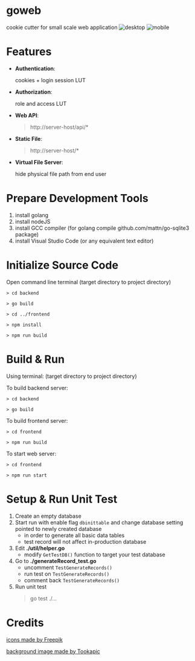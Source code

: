 # goweb
cookie cutter for small scale web application
![desktop](https://user-images.githubusercontent.com/1818236/30304876-578c3bea-97a2-11e7-94cb-a2fa57e79edd.png)
![mobile](https://user-images.githubusercontent.com/1818236/30304806-f23d7bd2-97a1-11e7-968c-1a6f0ec6fad9.png)

# Features
- **Authentication**: 
   
    cookies + login session LUT
- **Authorization**: 

    role and access LUT
- **Web API**:  
    > http://server-host/api/*
- **Static File**: 
    > http://server-host/*
- **Virtual File Server**: 

    hide physical file path from end user

# Prepare Development Tools
1. install golang
2. install nodeJS
3. install GCC compiler (for golang compile github.com/mattn/go-sqlite3 package)
4. install Visual Studio Code (or any equivalent text editor)

# Initialize Source Code
Open command line terminal (target directory to project directory)

    > cd backend

    > go build

    > cd ../frontend

    > npm install

    > npm run build

# Build & Run
Using terminal: (target directory to project directory)

To build backend server:

    > cd backend

    > go build

To build frontend server:

    > cd frontend

    > npm run build

To start web server:

    > cd frontend

    > npm run start

# Setup & Run Unit Test
1. Create an empty database
2. Start run with enable flag `dbinittable` and change database setting pointed to newly created database
    * in order to generate all basic data tables
    * test record will not affect in-production database
3. Edit **./util/helper.go**
    * modify `GetTestDB()` function to target your test database
4. Go to **./generateRecord_test.go**
    * uncomment `TestGenerateRecords()`
    * run test on `TestGenerateRecords()`
    * comment back `TestGenerateRecords()`
5. Run unit test
    > go test ./...

# Credits
[icons made by Freepik](https://www.flaticon.com/free-icon/toucan_874949)

[background image made by Tookapic](https://www.pexels.com/photo/rice-grain-grass-field-7976/)